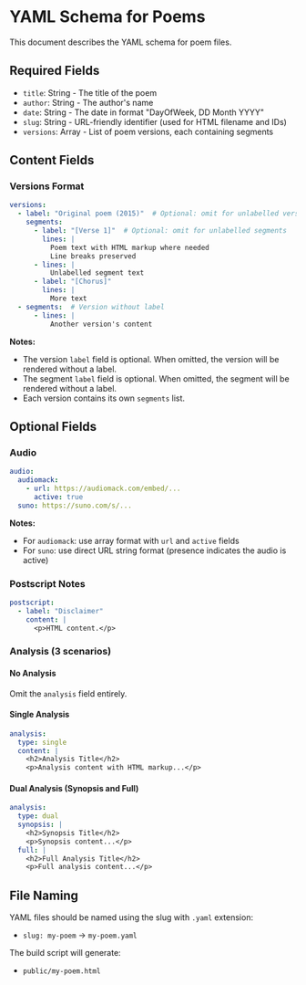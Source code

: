 # YAML Schema for Poems

This document describes the YAML schema for poem files.

## Required Fields

- `title`: String - The title of the poem
- `author`: String - The author's name
- `date`: String - The date in format "DayOfWeek, DD Month YYYY"
- `slug`: String - URL-friendly identifier (used for HTML filename and IDs)
- `versions`: Array - List of poem versions, each containing segments

## Content Fields

### Versions Format
```yaml
versions:
  - label: "Original poem (2015)"  # Optional: omit for unlabelled versions
    segments:
      - label: "[Verse 1]"  # Optional: omit for unlabelled segments
        lines: |
          Poem text with HTML markup where needed
          Line breaks preserved
      - lines: |
          Unlabelled segment text
      - label: "[Chorus]"
        lines: |
          More text
  - segments:  # Version without label
      - lines: |
          Another version's content
```

**Notes:**
- The version `label` field is optional. When omitted, the version will be rendered without a label.
- The segment `label` field is optional. When omitted, the segment will be rendered without a label.
- Each version contains its own `segments` list.

## Optional Fields

### Audio
```yaml
audio:
  audiomack:
    - url: https://audiomack.com/embed/...
      active: true
  suno: https://suno.com/s/...
```

**Notes:**
- For `audiomack`: use array format with `url` and `active` fields
- For `suno`: use direct URL string format (presence indicates the audio is active)

### Postscript Notes
```yaml
postscript:
  - label: "Disclaimer"
    content: |
      <p>HTML content.</p>
```

### Analysis (3 scenarios)

#### No Analysis
Omit the `analysis` field entirely.

#### Single Analysis
```yaml
analysis:
  type: single
  content: |
    <h2>Analysis Title</h2>
    <p>Analysis content with HTML markup...</p>
```

#### Dual Analysis (Synopsis and Full)
```yaml
analysis:
  type: dual
  synopsis: |
    <h2>Synopsis Title</h2>
    <p>Synopsis content...</p>
  full: |
    <h2>Full Analysis Title</h2>
    <p>Full analysis content...</p>
```

## File Naming

YAML files should be named using the slug with `.yaml` extension:
- `slug: my-poem` → `my-poem.yaml`

The build script will generate:
- `public/my-poem.html`


